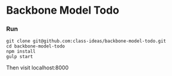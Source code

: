 # Backbone Model Todo

### Run

```shell
git clone git@github.com:class-ideas/backbone-model-todo.git
cd backbone-model-todo
npm install
gulp start
```

Then visit localhost:8000
